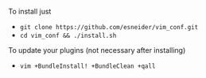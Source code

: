 To install just
* `git clone https://github.com/esneider/vim_conf.git`
* `cd vim_conf && ./install.sh`

To update your plugins (not necessary after installing)
* `vim +BundleInstall! +BundleClean +qall`

